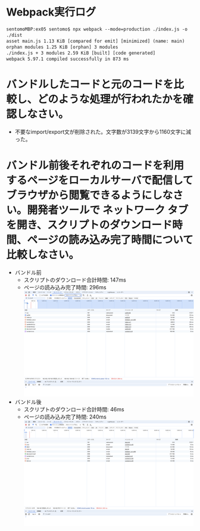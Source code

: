 # Webpack実行ログ
```
sentomoMBP:ex05 sentomo$ npx webpack --mode=production ./index.js -o ./dist
asset main.js 1.13 KiB [compared for emit] [minimized] (name: main)
orphan modules 1.25 KiB [orphan] 3 modules
./index.js + 3 modules 2.59 KiB [built] [code generated]
webpack 5.97.1 compiled successfully in 873 ms
```

# バンドルしたコードと元のコードを比較し、どのような処理が行われたかを確認しなさい。
* 不要なimport/export文が削除された。文字数が3139文字から1160文字に減った。

# バンドル前後それぞれのコードを利用するページをローカルサーバで配信してブラウザから閲覧できるようにしなさい。開発者ツールで ネットワーク タブを開き、スクリプトのダウンロード時間、ページの読み込み完了時間について比較しなさい。
* バンドル前
  * スクリプトのダウンロード合計時間: 147ms
  * ページの読み込み完了時間: 296ms
  ![バンドル前](./images/before_bundle.png)
* バンドル後
  * スクリプトのダウンロード合計時間: 46ms
  * ページの読み込み完了時間: 240ms
  ![バンドル後](./images/after_bundle.png)

